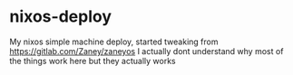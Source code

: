 # nixos-deploy
My nixos simple machine deploy, started tweaking from https://gitlab.com/Zaney/zaneyos I actually dont understand why most of the things work here but they actually works
